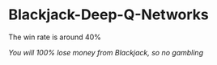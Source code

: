 # Blackjack-Deep-Q-Networks

The win rate is around 40%

*You will 100% lose money from Blackjack, so no gambling*
